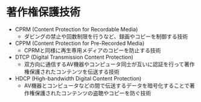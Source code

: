 # 著作権保護技術

- CPRM (Content Protection for Recordable Media)
    - ダビングの禁止や回数制限を行うなど、録画やコピーを制御する技術
- CPPM (Content Protection for Pre-Recorded Media)
    - CPRMと同様に再生専用メディアのコピーを防止する技術
- DTCP (Digital Transmission Content Protection)
    - 双方向に通信するAV機器やコンピュータ同士が互いに認証を行って著作権保護されたコンテンツを伝送する技術
- HDCP (High-bandwidth Digital Content Protection)
    - AV機器とコンピュータなどの間で伝送するデータを暗号化することで著作権保護されたコンテンツの盗聴やコピーを防ぐ技術
